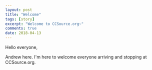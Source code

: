 ```yaml
---
layout: post
title: "Welcome"
tags: [story]
excerpt: "Welcome to CCSource.org~"
comments: true
date: 2018-04-13
---
```


Hello everyone,

Andrew here. I'm here to welcome everyone arriving and stopping at CCSource.org.
